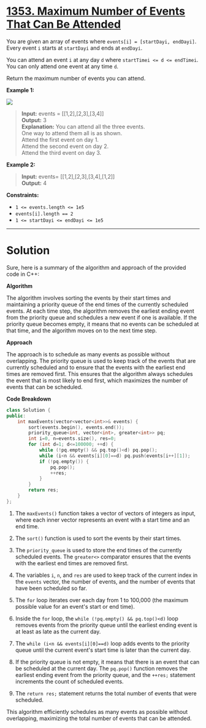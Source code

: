 # [1353. Maximum Number of Events That Can Be Attended](https://leetcode.com/problems/maximum-number-of-events-that-can-be-attended/)

You are given an array of events where `events[i] = [startDayi, endDayi]`. Every event `i` starts at `startDayi` and ends at `endDayi`.

You can attend an event `i` at any day `d` where `startTimei <= d <= endTimei`. You can only attend one event at any time `d`.

Return the maximum number of events you can attend.

**Example 1:**

![](https://assets.leetcode.com/uploads/2020/02/05/e1.png)

>**Input:** events = [[1,2],[2,3],[3,4]]<br>
**Output:** 3<br>
**Explanation:** You can attend all the three events.<br>
One way to attend them all is as shown.<br>
Attend the first event on day 1.<br>
Attend the second event on day 2.<br>
Attend the third event on day 3.

**Example 2:**

>**Input:** events= [[1,2],[2,3],[3,4],[1,2]]<br>
**Output:** 4

**Constraints:**

- `1 <= events.length <= 1e5`
- `events[i].length == 2`
- `1 <= startDayi <= endDayi <= 1e5`
---
# Solution
Sure, here is a summary of the algorithm and approach of the provided code in C++:

**Algorithm**

The algorithm involves sorting the events by their start times and maintaining a priority queue of the end times of the currently scheduled events. At each time step, the algorithm removes the earliest ending event from the priority queue and schedules a new event if one is available. If the priority queue becomes empty, it means that no events can be scheduled at that time, and the algorithm moves on to the next time step.

**Approach**

The approach is to schedule as many events as possible without overlapping. The priority queue is used to keep track of the events that are currently scheduled and to ensure that the events with the earliest end times are removed first. This ensures that the algorithm always schedules the event that is most likely to end first, which maximizes the number of events that can be scheduled.

**Code Breakdown**

```c++
class Solution {
public:
    int maxEvents(vector<vector<int>>& events) {
        sort(events.begin(), events.end());
        priority_queue<int, vector<int>, greater<int>> pq;
        int i=0, n=events.size(), res=0;
        for (int d=1; d<=100000; ++d) {
            while (!pq.empty() && pq.top()<d) pq.pop();
            while (i<n && events[i][0]==d) pq.push(events[i++][1]);
            if (!pq.empty()) {
                pq.pop();
                ++res;
            }
        }
        return res;
    }
};
```

1. The `maxEvents()` function takes a vector of vectors of integers as input, where each inner vector represents an event with a start time and an end time.

2. The `sort()` function is used to sort the events by their start times.

3. The `priority_queue` is used to store the end times of the currently scheduled events. The `greater<>` comparator ensures that the events with the earliest end times are removed first.

4. The variables `i`, `n`, and `res` are used to keep track of the current index in the `events` vector, the number of events, and the number of events that have been scheduled so far.

5. The `for` loop iterates over each day from 1 to 100,000 (the maximum possible value for an event's start or end time).

6. Inside the `for` loop, the `while (!pq.empty() && pq.top()<d)` loop removes events from the priority queue until the earliest ending event is at least as late as the current day.

7. The `while (i<n && events[i][0]==d)` loop adds events to the priority queue until the current event's start time is later than the current day.

8. If the priority queue is not empty, it means that there is an event that can be scheduled at the current day. The `pq.pop()` function removes the earliest ending event from the priority queue, and the `++res;` statement increments the count of scheduled events.

9. The `return res;` statement returns the total number of events that were scheduled.

This algorithm efficiently schedules as many events as possible without overlapping, maximizing the total number of events that can be attended.